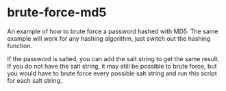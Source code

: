 # brute-force-md5

An example of how to brute force a password hashed with MD5. The same example will work for any hashing algorithm, just switch out the hashing function.

If the password is salted, you can add the salt string to get the same result. If you do not have the salt string, it may still be possible to brute force, but you would have to brute force every possible salt string and run this script for each salt string.
